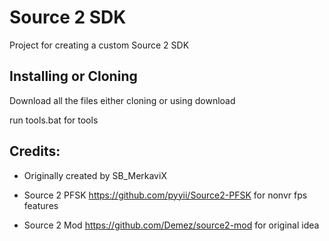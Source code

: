 # Source 2 SDK
Project for creating a custom Source 2 SDK
## Installing or Cloning

Download all the files either cloning or using download

run tools.bat for tools

## Credits:

- Originally created by SB_MerkaviX

- Source 2 PFSK https://github.com/pyyii/Source2-PFSK for nonvr fps features

- Source 2 Mod https://github.com/Demez/source2-mod for original idea

